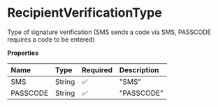 # RecipientVerificationType

Type of signature verification (SMS sends a code via SMS, PASSCODE requires a code to be entered)

**Properties**

| Name     | Type   | Required | Description |
| :------- | :----- | :------- | :---------- |
| SMS      | String | ✅       | "SMS"       |
| PASSCODE | String | ✅       | "PASSCODE"  |
